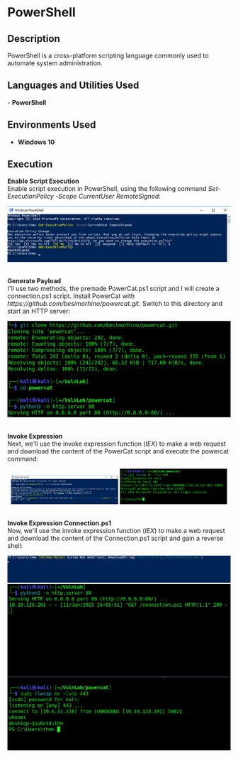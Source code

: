 <h1>PowerShell</h1>

<h2>Description</h2>
PowerShell is a cross-platform scripting language commonly used to automate system administration.<br />

<h2>Languages and Utilities Used</h2>
- <b>PowerShell</b><br />

<h2>Environments Used </h2>

- <b>Windows 10</b>

<h2>Execution</h2>
<b>Enable Script Execution</b><br />
Enable script execution in PowerShell, using the following command <i>Set-ExecutionPolicy -Scope CurrentUser RemoteSigned</i>:
 <p align="center">
  <img src="../imgs/enable_script.png"/>
 </p><br/>
<b>Generate Payload</b><br />
I'll use two methods, the premade PowerCat.ps1 script and I will create a connection.ps1 script. Install PowerCat with <i>https://github.com/besimorhino/powercat.git</i>. Switch to this directory and start an HTTP server:
 <p align="center">
  <img src="../imgs/powercat.png"/>
 </p><br/>
<b>Invoke Expression</b><br />
Next, we'll use the invoke expression function (<i>IEX</i>) to make a web request and download the content of the PowerCat script and execute the powercat command:
 <p align="center">
  <img src="../imgs/powercat_iex.png" width="48%"/>
  <img src="../imgs/powercat_connection.png" width="48%"/>
 </p><br/>
<b>Invoke Expression Connection.ps1</b><br />
Now, we'll use the invoke expression function (<i>IEX</i>) to make a web request and download the content of the Connection.ps1 script and gain a reverse shell:
 <p align="center">
  <img src="../imgs/connection_iex.png"/>
  <img src="../imgs/connection_ps1.png"/>
 </p><br/>
 
 
 
 <!--
 ```diff
- text in red
+ text in green
! text in orange
# text in gray
@@ text in purple (and bold)@@
```
--!>
